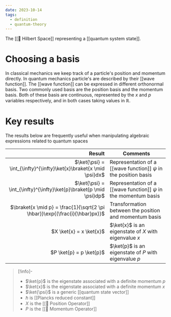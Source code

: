 ```yaml
---
date: 2023-10-14
tags:
  - definition
  - quantum-theory
---
```

The [[📘 Hilbert Space]] representing a [[quantum system state]].

# Choosing a basis

In classical mechanics we keep track of a particle's position and momentum directly. In quantum mechanics particle's are described by their [[wave function]]. The [[wave function]] can be expressed in different orthonormal basis. Two commonly used basis are the position basis and the momentum basis. Both of these basis are continuous, represented by the $x$ and $p$ variables respectively, and in both cases taking values in $\mathbb{R}$.

# Key results

The results below are frequently useful when manipulating algebraic expressions related to quantum spaces

| Result | Comments |
| ---: | --- |
| $\ket{\psi} = \int_{\infty}^{\infty}\ket{x}\braket{x \mid \psi}dx$ | Representation of a [[wave function]] $\psi$ in the position basis |
| $\ket{\psi} = \int_{\infty}^{\infty}\ket{p}\braket{p \mid \psi}dp$ | Representation of a [[wave function]] $\psi$ in the momentum basis |
| $\braket{x \mid p} = \frac{1}{\sqrt{2 \pi \hbar}}\exp{(\frac{i}{\hbar}px)}$ | Transformation between the position and momentum basis |
| $X \ket{x} = x \ket{x}$ | $\ket{x}$ is an eigenstate of $X$ with eigenvalue $x$ |
| $P \ket{p} = p \ket{p}$ | $\ket{p}$ is an eigenstate of $P$ with eigenvalue $p$ |


>[!info]-
> - $\ket{p}$ is the eigenstate associated with a definite momentum $p$
> - $\ket{x}$ is the eigenstate associated with a definite momentum $x$
> - $\ket{\psi}$ is a generic [[quantum state vector]]
> - $\hbar$ is [[Plancks reduced constant]]
> - $X$ is the [[📘 Position Operator]]
> - $P$ is the [[📘 Momentum Operator]]





